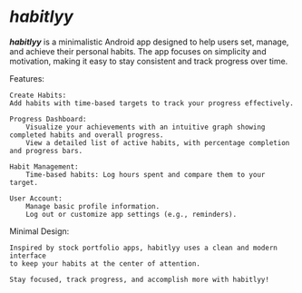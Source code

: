 # ***habitlyy***

***habitlyy*** is a minimalistic Android app designed to help users set, manage, and
achieve their personal habits. The app focuses on simplicity and motivation,
making it easy to stay consistent and track progress over time.

Features:

    Create Habits:
    Add habits with time-based targets to track your progress effectively.

    Progress Dashboard:
        Visualize your achievements with an intuitive graph showing completed habits and overall progress.
        View a detailed list of active habits, with percentage completion and progress bars.

    Habit Management:
        Time-based habits: Log hours spent and compare them to your target.

    User Account:
        Manage basic profile information.
        Log out or customize app settings (e.g., reminders).

Minimal Design:

    Inspired by stock portfolio apps, habitlyy uses a clean and modern interface
    to keep your habits at the center of attention.

    Stay focused, track progress, and accomplish more with habitlyy!